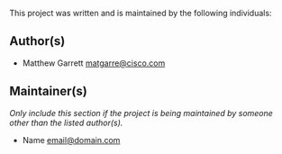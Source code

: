 This project was written and is maintained by the following individuals:

## Author(s)

* Matthew Garrett <matgarre@cisco.com>

## Maintainer(s)

_Only include this section if the project is being maintained by someone other than the listed author(s)._

* Name <email@domain.com>
